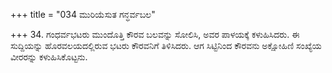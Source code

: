 +++
title = "034 ಮುರಿಯೆಸುತ ಗನ್ಧರ್ವಬಲ"

+++
34. ಗಂಧರ್ವಭಟರು ಮುಂದೊತ್ತಿ ಕೌರವ ಬಲವನ್ನು ಸೋಲಿಸಿ, ಅವರ ಪಾಳಯಕ್ಕೆ ಕಳುಹಿಸಿದರು. ಈ ಸುದ್ದಿಯನ್ನು ಹೊರವಲಯದಲ್ಲಿರುವ ಭಟರು ಕೌರವನಿಗೆ ತಿಳಿಸಿದರು. ಆಗ ಸಿಟ್ಟಿನಿಂದ ಕೌರವನು ಅಕ್ಷೋಹಿಣಿ ಸಂಖ್ಯೆಯ ವೀರರನ್ನು ಕಳುಹಿಸಿಕೊಟ್ಟನು.